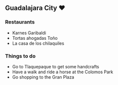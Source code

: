## Guadalajara City :heart:

### Restaurants
- Karnes Garibaldi
- Tortas ahogadas Toño
- La casa de los chilaquiles

### Things to do
- Go to Tlaquepaque to get some handcrafts
- Have a walk and ride a horse at the Colomos Park
- Go shopping to the Gran Plaza
